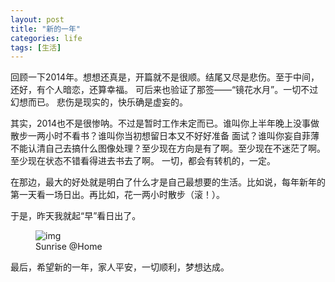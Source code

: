 ```yaml
---
layout: post
title: "新的一年"
categories: life
tags: [生活]
---
```

回顾一下2014年。想想还真是，开篇就不是很顺。结尾又尽是悲伤。至于中间，还好，有个人暗恋，还算幸福。
可后来也验证了那签——“镜花水月”。一切不过幻想而已。
悲伤是现实的，快乐确是虚妄的。

其实，2014也不是很惨呐。不过是暂时工作未定而已。谁叫你上半年晚上没事做散步一两小时不看书？谁叫你当初想留日本又不好好准备
面试？谁叫你妄自菲薄不能认清自己去搞什么图像处理？至少现在方向是有了啊。至少现在不迷茫了啊。至少现在状态不错看得进去书去了啊。
一切，都会有转机的，一定。

在那边，最大的好处就是明白了什么才是自己最想要的生活。比如说，每年新年的第一天看一场日出。再比如，花一两小时散步（滚！）。

于是，昨天我就起“早”看日出了。

<figure>
    <img src="http://7sbqpj.com1.z0.glb.clouddn.com/sunrise1.jpg" alt="img">
    <figcaption>Sunrise @Home</figcaption>
</figure>

最后，希望新的一年，家人平安，一切顺利，梦想达成。
